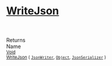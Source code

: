 # [WriteJson](./FeatureDescriptorTJsonConverter-100664027.md)


<br><br>
Returns<img width=542/>Name
<br>
<sub>[Void](https://docs.microsoft.com/en-us/dotnet/api/System.Void)</sub><img width=500/><sub>[WriteJson](./FeatureDescriptorTJsonConverter-100664027.md) ( [`JsonWriter`](./FeatureDescriptorTJsonConverter-100664027.md), [`Object`](https://docs.microsoft.com/en-us/dotnet/api/System.Object), [`JsonSerializer`](./FeatureDescriptorTJsonConverter-100664027.md) )</sub><br>


